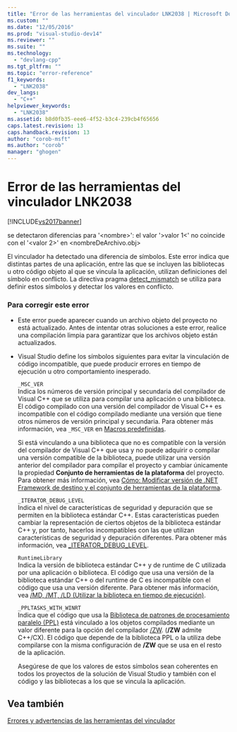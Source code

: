 ```yaml
---
title: "Error de las herramientas del vinculador LNK2038 | Microsoft Docs"
ms.custom: ""
ms.date: "12/05/2016"
ms.prod: "visual-studio-dev14"
ms.reviewer: ""
ms.suite: ""
ms.technology: 
  - "devlang-cpp"
ms.tgt_pltfrm: ""
ms.topic: "error-reference"
f1_keywords: 
  - "LNK2038"
dev_langs: 
  - "C++"
helpviewer_keywords: 
  - "LNK2038"
ms.assetid: b8d0fb35-eee6-4f52-b3c4-239cb4f65656
caps.latest.revision: 13
caps.handback.revision: 13
author: "corob-msft"
ms.author: "corob"
manager: "ghogen"
---
```

# Error de las herramientas del vinculador LNK2038
[!INCLUDE[vs2017banner](../../assembler/inline/includes/vs2017banner.md)]

se detectaron diferencias para '\<nombre\>': el valor '\>valor 1\<' no coincide con el '\<valor 2\>' en \<nombreDeArchivo.obj\>  
  
 El vinculador ha detectado una diferencia de símbolos.  Este error indica que distintas partes de una aplicación, entre las que se incluyen las bibliotecas u otro código objeto al que se vincula la aplicación, utilizan definiciones del símbolo en conflicto.  La directiva pragma [detect\_mismatch](../../preprocessor/detect-mismatch.md) se utiliza para definir estos símbolos y detectar los valores en conflicto.  
  
### Para corregir este error  
  
-   Este error puede aparecer cuando un archivo objeto del proyecto no está actualizado.  Antes de intentar otras soluciones a este error, realice una compilación limpia para garantizar que los archivos objeto están actualizados.  
  
-   Visual Studio define los símbolos siguientes para evitar la vinculación de código incompatible, que puede producir errores en tiempo de ejecución u otro comportamiento inesperado.  
  
     `_MSC_VER`  
     Indica los números de versión principal y secundaria del compilador de Visual C\+\+ que se utiliza para compilar una aplicación o una biblioteca.  El código compilado con una versión del compilador de Visual C\+\+ es incompatible con el código compilado mediante una versión que tiene otros números de versión principal y secundaria.  Para obtener más información, vea `_MSC_VER` en [Macros predefinidas](../../preprocessor/predefined-macros.md).  
  
     Si está vinculando a una biblioteca que no es compatible con la versión del compilador de Visual C\+\+ que usa y no puede adquirir o compilar una versión compatible de la biblioteca, puede utilizar una versión anterior del compilador para compilar el proyecto y cambiar únicamente la propiedad **Conjunto de herramientas de la plataforma** del proyecto.  Para obtener más información, vea [Cómo: Modificar versión de .NET Framework de destino y el conjunto de herramientas de la plataforma](../../build/how-to-modify-the-target-framework-and-platform-toolset.md).  
  
     `_ITERATOR_DEBUG_LEVEL`  
     Indica el nivel de características de seguridad y depuración que se permiten en la biblioteca estándar C\+\+.  Estas características pueden cambiar la representación de ciertos objetos de la biblioteca estándar C\+\+ y, por tanto, hacerlos incompatibles con las que utilizan características de seguridad y depuración diferentes.  Para obtener más información, vea [\_ITERATOR\_DEBUG\_LEVEL](../../standard-library/iterator-debug-level.md).  
  
     `RuntimeLibrary`  
     Indica la versión de biblioteca estándar C\+\+ y de runtime de C utilizada por una aplicación o biblioteca.  El código que usa una versión de la biblioteca estándar C\+\+ o del runtime de C es incompatible con el código que usa una versión diferente.  Para obtener más información, vea [\/MD, \/MT, \/LD \(Utilizar la biblioteca en tiempo de ejecución\)](../../build/reference/md-mt-ld-use-run-time-library.md).  
  
     `_PPLTASKS_WITH_WINRT`  
     Indica que el código que usa la [Biblioteca de patrones de procesamiento paralelo \(PPL\)](../../parallel/concrt/parallel-patterns-library-ppl.md) está vinculado a los objetos compilados mediante un valor diferente para la opción del compilador [\/ZW](../../build/reference/zw-windows-runtime-compilation.md). \(**\/ZW** admite C\+\+\/CX\). El código que depende de la biblioteca PPL o la utiliza debe compilarse con la misma configuración de **\/ZW** que se usa en el resto de la aplicación.  
  
     Asegúrese de que los valores de estos símbolos sean coherentes en todos los proyectos de la solución de Visual Studio y también con el código y las bibliotecas a los que se vincula la aplicación.  
  
## Vea también  
 [Errores y advertencias de las herramientas del vinculador](../../error-messages/tool-errors/linker-tools-errors-and-warnings.md)